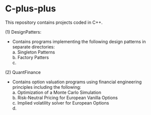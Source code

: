 # C-plus-plus
This repository contains projects coded in C++.

(1) DesignPatters:
  - Contains programs implementing the following design patterns in separate directories: \
          a. Singleton Patterns \
          b. Factory Patters \
          c. 

(2) QuantFinance
  - Contains option valuation programs using financial engineering principles including the following: \
          a. Optimization of a Monte Carlo Simulation \
          b. Risk-Neutral Pricing for European Vanilla Options \
          c. Implied volatility solver for European Options \
          d. 
